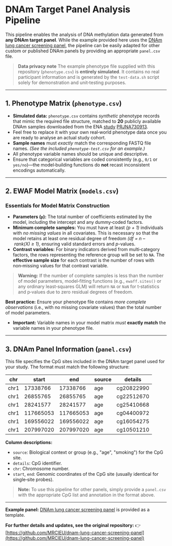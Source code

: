 # DNAm Target Panel Analysis Pipeline

This pipeline enables the analysis of DNA methylation data generated from **any DNAm target panel**.
While the example provided here uses the [DNAm lung cancer screening panel](https://github.com/MRCIEU/dnam-lung-cancer-screening-panel), the pipeline can be easily adapted for other custom or published DNAm panels by providing an appropriate `panel.csv` file.

> **Data privacy note**
> The example phenotype file supplied with this repository (`phenotype.csv`) is **entirely simulated**. 
> It contains no real participant information and is generated by the `test-data.sh` script solely for demonstration and unit‑testing purposes.

---

## 1. Phenotype Matrix (`phenotype.csv`)

* **Simulated data:** `phenotype.csv` contains *synthetic* phenotype records that mimic the required file structure, matched to **20** publicly available DNAm samples downloaded from the ENA [study](https://rdcu.be/enNYN) [PRJNA730913](https://www.ebi.ac.uk/ena/browser/view/PRJNA730913). 
* Feel free to replace it with your own real‑world phenotype data once you are ready to analyse an actual study cohort.
* **Sample names** must *exactly* match the corresponding FASTQ file names.
  *(See the included `phenotype-test.csv` for an example.)*
* All phenotype variable names should be unique and descriptive.
* Ensure that categorical variables are coded consistently (e.g., `0/1` or `yes/no`)—the model‑building functions do **not** recast inconsistent encodings automatically.

---

## 2. EWAF Model Matrix (`models.csv`)

### Essentials for Model Matrix Construction

* **Parameters (`p`):** The total number of coefficients estimated by the model, including the intercept and any dummy‑coded factors.
* **Minimum complete samples:** You must have at least *(p + 1)* individuals with *no missing values* in all covariates.
  This is necessary so that the model retains at least one residual degree of freedom *(df = n – rank(X) ≥ 1)*, ensuring valid standard errors and *p*-values.
* **Contrast variables:** For binary indicators derived from multi‑category factors, the rows representing the reference group will be set to `NA`.
  The **effective sample size** for each contrast is the number of rows with non‑missing values for that contrast variable.

> **Warning:**
> If the number of complete samples is less than the number of model parameters, model‑fitting functions (e.g., `ewaff.sites()` or any ordinary least‑squares GLM) will return `NA` or `NaN` for t‑statistics and p‑values due to zero residual degrees of freedom.

**Best practice:**
Ensure your phenotype file contains *more complete observations* (i.e., with no missing covariate values) than the total number of model parameters.

* **Important:**
  Variable names in your model matrix *must* **exactly match** the variable names in your phenotype file.

---

## 3. DNAm Panel Information (`panel.csv`)

This file specifies the CpG sites included in the DNAm target panel used for your study.
The format must match the following structure:

| chr    | start     | end       | source | details    |
| ------ | --------- | --------- | ------ | ---------- |
| chr1   | 17338766  | 17338766  | age    | cg20822990 |
| chr1   | 26855765  | 26855765  | age    | cg22512670 |
| chr1   | 28241577  | 28241577  | age    | cg25410668 |
| chr1   | 117665053 | 117665053 | age    | cg04400972 |
| chr1   | 169556022 | 169556022 | age    | cg16054275 |
| chr1   | 207997020 | 207997020 | age    | cg10501210 |

**Column descriptions:**

* `source`: Biological context or group (e.g., "age", "smoking") for the CpG site.
* `details`: CpG identifier.
* `chr`: Chromosome number.
* `start`, `end`: Genomic coordinates of the CpG site (usually identical for single‑site probes).

> **Note:**
> To use this pipeline for other panels, simply provide a `panel.csv` with the appropriate CpG list and annotation in the format above.

---

**Example panel:**
[DNAm lung cancer screening panel](https://github.com/MRCIEU/dnam-lung-cancer-screening-panel) is provided as a template.

**For further details and updates, see the original repository:**
👉 [https://github.com/MRCIEU/dnam-lung-cancer-screening-panel](https://github.com/MRCIEU/dnam-lung-cancer-screening-panel)
